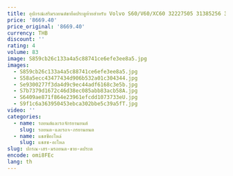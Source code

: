 ```yaml
---
title: อุปกรณ์เสริมรถยนต์ขายึดประตูท้ายสำหรับ Volvo S60/V60/XC60 32227505 31385256 31385257 32227506
price: '8669.40'
price_original: '8669.40'
currency: THB
discount: ''
rating: 4
volume: 83
image: S859cb26c133a4a5c88741ce6efe3ee8a5.jpg
images:
  - S859cb26c133a4a5c88741ce6efe3ee8a5.jpg
  - S58a5ecc43477434d906b532a01c304344.jpg
  - Se9300277f3da4d9c9ec44adf6168c3e5b.jpg
  - S7b7379d1672c46d38ec085abb83acb58A.jpg
  - S6409ae871f864e23961efcdd1073733eU.jpg
  - S9f1c6a363950453ebca302bbe5c39a5fT.jpg
video: ''
categories:
  - name: รถยนต์และรถจักรยานยนต์
    slug: รถยนต-และรถจ-กรยานยนต
  - name: แชสซีอะไหล่
    slug: แชสซ-อะไหล
slug: ปกรณ-เสร-มรถยนต-ขาย-ดประต
encode: omi8FEc
lang: th
---
```

  